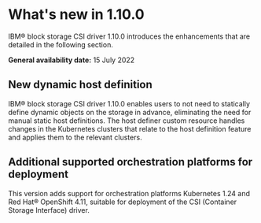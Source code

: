 # What's new in 1.10.0

IBM® block storage CSI driver 1.10.0 introduces the enhancements that are detailed in the following section.

**General availability date:** 15 July 2022

## New dynamic host definition

IBM® block storage CSI driver 1.10.0 enables users to not need to statically define dynamic objects on the storage in advance, eliminating the need for manual static host definitions. The host definer custom resource handles changes in the Kubernetes clusters that relate to the host definition feature and applies them to the relevant clusters.

## Additional supported orchestration platforms for deployment

This version adds support for orchestration platforms Kubernetes 1.24 and Red Hat® OpenShift 4.11, suitable for deployment of the CSI (Container Storage Interface) driver.